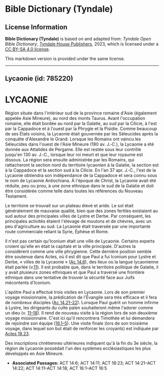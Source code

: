 # Bible Dictionary (Tyndale)

## License Information

**Bible Dictionary (Tyndale)** is based on and adapted from: _Tyndale Open Bible Dictionary_, [Tyndale House Publishers](https://tyndaleopenresources.com/), 2023, which is licensed under a [CC BY-SA 4.0 license](https://creativecommons.org/licenses/by-sa/4.0/legalcode.en).

This markdown version is provided under the same license.



--------------------------------

## Lycaonie (id: 785220)

LYCAONIE
========

Région située dans l'intérieur sud de la province romaine d'Asie (également appelée Asie Mineure), au nord des monts Taurus. Avant l'occupation romaine, elle était bordée au nord par la Galatie, au sud par la Cilicie, à l'est par la Cappadoce et à l'ouest par la Phrygie et la Pisidie. Comme beaucoup de ses États voisins, la Lycaonie était gouvernée par les Séleucides après la conquête d'Alexandre le Grand. Lorsque les Romains ont vaincu les Séleucides dans l'ouest de l'Asie Mineure (190 av. J.‑C.), la Lycaonie a été donnée aux Attalides de Pergame. Elle est restée sous leur contrôle jusqu'en 130 av. J.‑C., lorsque leur roi meurt et que leur royaume est dissous. La région sera ensuite administrée par les Romains, qui rattacheront la section nord du territoire lycaonien à la Galatie, la section est à la Cappadoce et la section sud à la Cilicie. En l'an 37 apr. J.‑C., l'est de la Lycaonie obtiendra son indépendance de la Cappadoce et sera connu sous le nom de Lycaonie Antiochiana. À l'époque de Christ, la Lycaonie avait été réduite, peu ou prou, à une zone ethnique dans le sud de la Galatie et doit être considérée comme telle dans toutes les références du Nouveau Testament.

Le territoire se trouvait sur un plateau élevé et aride. Le sol était généralement de mauvaise qualité, bien que des zones fertiles existaient au sud autour des principales villes de Lystre et Derbe. Par conséquent, les principales activités étaient l'élevage de moutons et de chèvres, avec un peu d'agriculture au sud. La Lycaonie était traversée par une importante route commerciale reliant la Syrie, Éphèse et Rome.

Il n'est pas certain qu'Iconium était une ville de Lycaonie. Certains experts croient qu'elle en était la capitale et la ville principale. D'autres la considèrent comme une ville phrygienne. Cette dernière position semble être soutenue dans Actes, où il est dit que Paul a fui Iconium pour Lystre et Derbe, « villes de la Lycaonie » ([Ac 14\.6](https://ref.ly/Acts14:6)), des lieux où la langue lycaonienne était parlée (v.[11](https://ref.ly/Acts14:11)). Il est probable que, dans le territoire politique de Galatie, il y avait plusieurs zones ethniques et que Paul a traversé une frontière ethnique dans une tentative de trouver la sécurité face aux Juifs mécontents d'Iconium.

L'apôtre Paul a effectué trois visites en Lycaonie. Lors de son premier voyage missionnaire, la prédication de l'Évangile sera très efficace et il fera de nombreux disciples ([Ac 14\.21–22](https://ref.ly/Acts14:21-Acts14:22)). Lorsque Paul guérit un homme infirme à Lystre, les dirigeants du culte païen souhaiteront même l'adorer comme un dieu (v. [11–18](https://ref.ly/Acts14:11-Acts14:18)). Il rend de nouveau visite à la région lors de son deuxième voyage missionnaire. C'est ici qu'il rencontrera Timothée et lui demandera de rejoindre son équipe ([16\.1–5](https://ref.ly/Acts16:1-Acts16:5)). Une visite finale (lors de son troisième voyage, dans lequel son but était de renforcer les croyants) est indiquée par [Actes 18\.23](https://ref.ly/Acts18:23).

Des inscriptions chrétiennes ultérieures indiquent qu'à la fin du 3e siècle, la région de Lycaonie possédait l'un des systèmes ecclésiastiques les plus développés en Asie Mineure.

* **Associated Passages:** ACT 14:6; ACT 14:11; ACT 18:23; ACT 14:21–ACT 14:22; ACT 14:11–ACT 14:18; ACT 16:1–ACT 16:5

